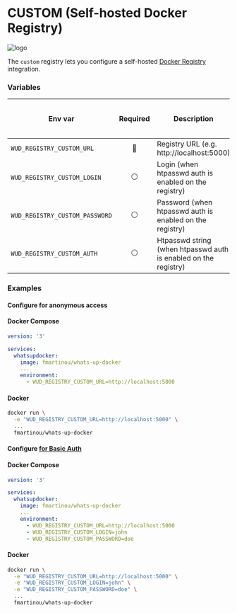 # CUSTOM (Self-hosted Docker Registry)
![logo](custom.png)

The `custom` registry lets you configure a self-hosted [Docker Registry](https://docs.docker.com/registry/) integration.

### Variables

| Env var                        | Required       | Description                                                     | Supported values                                     | Default value when missing |
| ------------------------------ |:--------------:| --------------------------------------------------------------- | ---------------------------------------------------- | -------------------------- | 
| `WUD_REGISTRY_CUSTOM_URL`      | :red_circle:   | Registry URL (e.g. http://localhost:5000)                       |                                                      |                            |
| `WUD_REGISTRY_CUSTOM_LOGIN`    | :white_circle: | Login (when htpasswd auth is enabled on the registry)           | WUD_REGISTRY_CUSTOM_PASSWORD must be defined         |                            |
| `WUD_REGISTRY_CUSTOM_PASSWORD` | :white_circle: | Password (when htpasswd auth is enabled on the registry)        | WUD_REGISTRY_CUSTOM_LOGIN must be defined            |                            |
| `WUD_REGISTRY_CUSTOM_AUTH`     | :white_circle: | Htpasswd string (when htpasswd auth is enabled on the registry) | WUD_REGISTRY_CUSTOM_LOGIN/TOKEN  must not be defined |                            |
### Examples

#### Configure for anonymous access
<!-- tabs:start -->
#### **Docker Compose**
```yaml
version: '3'

services:
  whatsupdocker:
    image: fmartinou/whats-up-docker
    ...
    environment:
      - WUD_REGISTRY_CUSTOM_URL=http://localhost:5000
```
#### **Docker**
```bash
docker run \
  -e "WUD_REGISTRY_CUSTOM_URL=http://localhost:5000" \
  ...
  fmartinou/whats-up-docker
```
<!-- tabs:end -->

#### Configure [for Basic Auth](https://docs.docker.com/registry/configuration/#htpasswd)
<!-- tabs:start -->
#### **Docker Compose**
```yaml
version: '3'

services:
  whatsupdocker:
    image: fmartinou/whats-up-docker
    ...
    environment:
      - WUD_REGISTRY_CUSTOM_URL=http://localhost:5000
      - WUD_REGISTRY_CUSTOM_LOGIN=john
      - WUD_REGISTRY_CUSTOM_PASSWORD=doe
```
#### **Docker**
```bash
docker run \
  -e "WUD_REGISTRY_CUSTOM_URL=http://localhost:5000" \
  -e "WUD_REGISTRY_CUSTOM_LOGIN=john" \
  -e "WUD_REGISTRY_CUSTOM_PASSWORD=doe" \
  ...
  fmartinou/whats-up-docker
```
<!-- tabs:end -->

